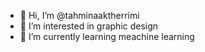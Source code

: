 - 👋 Hi, I’m @tahminaaktherrimi
- 👀 I’m interested in graphic design
- 🌱 I’m currently learning meachine learning



<!---
tahminaaktherrimi/tahminaaktherrimi is a ✨ special ✨ repository because its `README.md` (this file) appears on your GitHub profile.
You can click the Preview link to take a look at your changes.
--->
